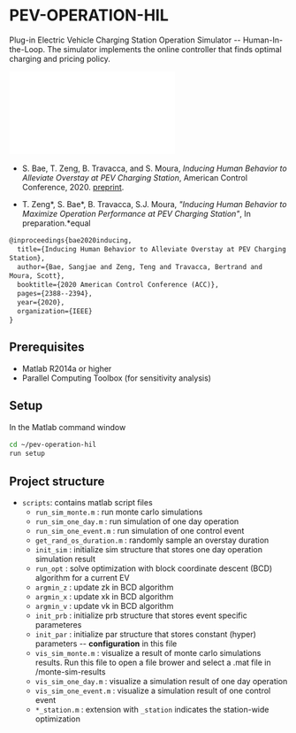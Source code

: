 # PEV-OPERATION-HIL
Plug-in Electric Vehicle Charging Station Operation Simulator -- Human-In-the-Loop. The simulator implements the online controller that finds optimal charging and pricing policy. 

![demo](demo/decision_flow.pdf)

* S. Bae, T. Zeng, B.  Travacca, and S. Moura, _Inducing Human Behavior to Alleviate Overstay at PEV Charging Station_, American Control Conference, 2020. [preprint](https://arxiv.org/pdf/1912.02341.pdf).

* T. Zeng\*, S. Bae\*, B. Travacca, S.J. Moura, _"Inducing Human Behavior to Maximize Operation Performance at PEV Charging Station"_, In preparation.\*equal
```
@inproceedings{bae2020inducing,
  title={Inducing Human Behavior to Alleviate Overstay at PEV Charging Station},
  author={Bae, Sangjae and Zeng, Teng and Travacca, Bertrand and Moura, Scott},
  booktitle={2020 American Control Conference (ACC)},
  pages={2388--2394},
  year={2020},
  organization={IEEE}
}
```


## Prerequisites
- Matlab R2014a or higher
- Parallel Computing Toolbox (for sensitivity analysis)


## Setup
In the Matlab command window
```bash
cd ~/pev-operation-hil
run setup
```

## Project structure
- ```scripts```: contains matlab script files
    - ```run_sim_monte.m``` : run monte carlo simulations
    - ```run_sim_one_day.m``` : run simulation of one day operation
    - ```run_sim_one_event.m``` : run simulation of one control event
    - ```get_rand_os_duration.m``` : randomly sample an overstay duration
    - ```init_sim``` : initialize sim structure that stores one day operation simulation result
    - ```run_opt``` : solve optimization with block coordinate descent (BCD) algorithm for a current EV
    - ```argmin_z``` : update zk in BCD algorithm
    - ```argmin_x``` : update xk in BCD algorithm
    - ```argmin_v``` : update vk in BCD algorithm
    - ```init_prb``` : initialize prb structure that stores event specific parameteres 
    - ```init_par``` : initialize par structure that stores constant (hyper) parameters -- **configuration** in this file
    - ```vis_sim_monte.m``` : visualize a result of monte carlo simulations results. Run this file to open a file brower and select a .mat file in /monte-sim-results 
    - ```vis_sim_one_day.m``` : visualize a simulation result of one day operation
    - ```vis_sim_one_event.m``` : visualize a simulation result of one control event
    - ```*_station.m``` : extension with ```_station``` indicates the station-wide optimization
